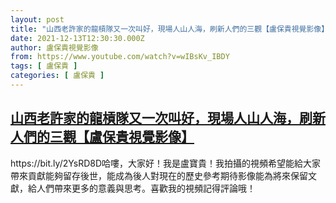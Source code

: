 ```yaml
---
layout: post
title: "山西老許家的龍槓隊又一次叫好，現場人山人海，刷新人們的三觀【盧保貴視覺影像】"
date: 2021-12-13T12:30:30.000Z
author: 盧保貴視覺影像
from: https://www.youtube.com/watch?v=wIBsKv_IBDY
tags: [ 盧保貴 ]
categories: [ 盧保貴 ]
---
```

<!--1639398630000-->
[山西老許家的龍槓隊又一次叫好，現場人山人海，刷新人們的三觀【盧保貴視覺影像】](https://www.youtube.com/watch?v=wIBsKv_IBDY)
------

<div>
https://bit.ly/2YsRD8D哈嘍，大家好！我是盧寶貴！我拍攝的視頻希望能給大家帶來貢獻能夠留存後世，能成為後人對現在的歷史參考期待影像能為將來保留文獻，給人們帶來更多的意義與思考。喜歡我的視頻記得評論哦！
</div>
